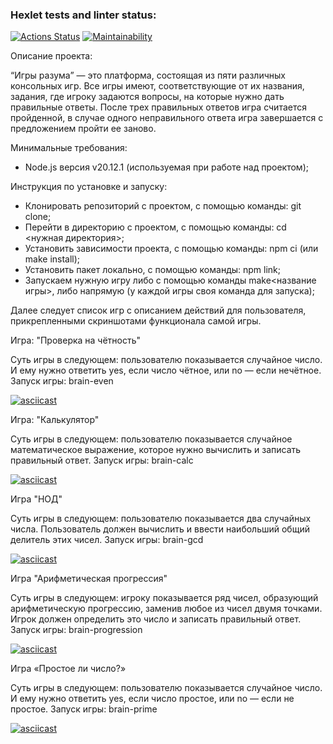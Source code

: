 ### Hexlet tests and linter status:
[![Actions Status](https://github.com/aleksmakhanoff/frontend-project-44/actions/workflows/hexlet-check.yml/badge.svg)](https://github.com/aleksmakhanoff/frontend-project-44/actions)
[![Maintainability](https://api.codeclimate.com/v1/badges/3e28edf8d830ca75bcd7/maintainability)](https://codeclimate.com/github/aleksmakhanoff/frontend-project-44/maintainability)

Описание проекта:

“Игры разума” — это платформа, состоящая из пяти различных консольных игр. Все игры имеют, соответствующие от их названия, задания, где игроку задаются вопросы, на которые нужно дать правильные ответы. После трех правильных ответов игра считается пройденной, в случае одного неправильного ответа игра завершается с предложением пройти ее заново.

Минимальные требования:

- Node.js версия v20.12.1 (используемая при работе над проектом);

Инструкция по установке и запуску:

- Клонировать репозиторий с проектом, с помощью команды: git clone;
- Перейти в директорию с проектом, с помощью команды: cd <нужная директория>;
- Установить зависимости проекта, с помощью команды: npm ci (или make install);
- Установить пакет локально, с помощью команды: npm link;
- Запускаем нужную игру либо с помощью команды make<название игры>, либо напрямую (у каждой игры своя команда для запуска);

Далее следует список игр с описанием действий для пользователя, прикрепленными скриншотами функционала самой игры.

Игра: "Проверка на чётность"

Суть игры в следующем: пользователю показывается случайное число. И ему нужно ответить yes, если число чётное, или no — если нечётное.
Запуск игры: brain-even 

[![asciicast](https://asciinema.org/a/654268.svg)](https://asciinema.org/a/654268)

Игра: "Калькулятор"

Суть игры в следующем: пользователю показывается случайное математическое выражение, которое нужно вычислить и записать правильный ответ.
Запуск игры: brain-calc

[![asciicast](https://asciinema.org/a/654285.svg)](https://asciinema.org/a/654285)

Игра "НОД"

Суть игры в следующем: пользователю показывается два случайных числа. Пользователь должен вычислить и ввести наибольший общий делитель этих чисел.
Запуск игры: brain-gcd

[![asciicast](https://asciinema.org/a/654270.svg)](https://asciinema.org/a/654270)

Игра "Арифметическая прогрессия"

Суть игры в следующем: игроку показывается ряд чисел, образующий арифметическую прогрессию, заменив любое из чисел двумя точками. Игрок должен определить это число и записать правильный ответ.
Запуск игры: brain-progression

[![asciicast](https://asciinema.org/a/654271.svg)](https://asciinema.org/a/654271)

Игра «Простое ли число?»

Суть игры в следующем: пользователю показывается случайное число. И ему нужно ответить yes, если число простое, или no — если не простое.
Запуск игры: brain-prime

[![asciicast](https://asciinema.org/a/654272.svg)](https://asciinema.org/a/654272)
